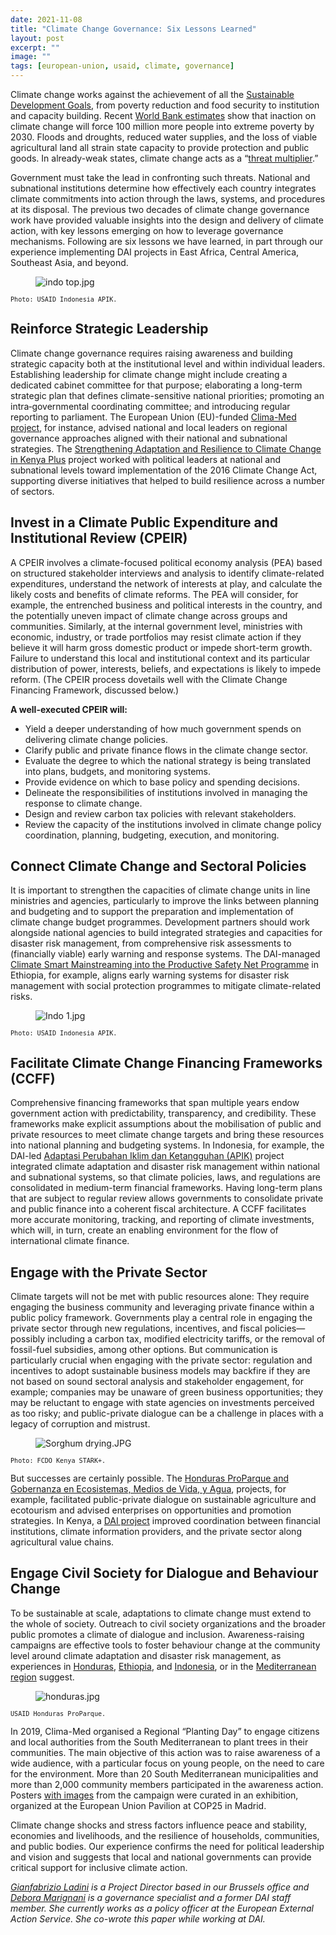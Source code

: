 ```yaml
---
date: 2021-11-08
title: "Climate Change Governance: Six Lessons Learned"
layout: post
excerpt: ""
image: ""
tags: [european-union, usaid, climate, governance]
---
```

<p>Climate change works against the achievement of all the <a href="https://sdgs.un.org/goals">Sustainable Development Goals</a>, from poverty reduction and food security to institution and capacity building. Recent <a href="https://openknowledge.worldbank.org/bitstream/handle/10986/22787/9781464806735.pdf?sequence=13&amp;isAllowed=y">World Bank estimates</a> show that inaction on climate change will force 100 million more people into extreme poverty by 2030. Floods and droughts, reduced water supplies, and the loss of viable agricultural land all strain state capacity to provide protection and public goods. In already-weak states, climate change acts as a “<a href="https://climate-diplomacy.org/magazine/conflict/new-climate-peace">threat multiplier</a>.”</p><p>Government must take the lead in confronting such threats. National and subnational institutions determine how effectively each country integrates climate commitments into action through the laws, systems, and procedures at its disposal. The previous two decades of climate change governance work have provided valuable insights into the design and delivery of climate action, with key lessons emerging on how to leverage governance mechanisms. Following are six lessons we have learned, in part through our experience implementing DAI projects in East Africa, Central America, Southeast Asia, and beyond.</p><figure class="kg-card kg-image-card"><img src="https://pubs.ghost.io/uploads/indo%20top.jpg" class="kg-image" alt="indo top.jpg" loading="lazy"></figure><p><code><code>Photo: USAID Indonesia APIK.</code></code></p><h2 id="reinforce-strategic-leadership">Reinforce Strategic Leadership</h2><p>Climate change governance requires raising awareness and building strategic capacity both at the institutional level and within individual leaders. Establishing leadership for climate change might include creating a dedicated cabinet committee for that purpose; elaborating a long-term strategic plan that defines climate-sensitive national priorities; promoting an intra‐governmental coordinating committee; and introducing regular reporting to parliament. The European Union (EU)-funded <a href="https://www.dai.com/our-work/projects/regional-eu-for-climate-action-in-the-european-neighbourhood-instrument-eni-southern-neighbourhood">Clima-Med project</a>, for instance, advised national and local leaders on regional governance approaches aligned with their national and subnational strategies. The <a href="https://www.dai.com/our-work/projects/kenya-strengthening-adaptation-and-resilience-climate-change-kenya-plus-starck">Strengthening Adaptation and Resilience to Climate Change in Kenya Plus</a> project worked with political leaders at national and subnational levels toward implementation of the 2016 Climate Change Act, supporting diverse initiatives that helped to build resilience across a number of sectors.</p><h2 id="invest-in-a-climate-public-expenditure-and-institutional-review-cpeir-">Invest in a Climate Public Expenditure and Institutional Review (CPEIR)</h2><p>A CPEIR involves a climate-focused political economy analysis (PEA) based on structured stakeholder interviews and analysis to identify climate-related expenditures, understand the network of interests at play, and calculate the likely costs and benefits of climate reforms. The PEA will consider, for example, the entrenched business and political interests in the country, and the potentially uneven impact of climate change across groups and communities. Similarly, at the internal government level, ministries with economic, industry, or trade portfolios may resist climate action if they believe it will harm gross domestic product or impede short-term growth. Failure to understand this local and institutional context and its particular distribution of power, interests, beliefs, and expectations is likely to impede reform. (The CPEIR process dovetails well with the Climate Change Financing Framework, discussed below.)</p><p><strong>A well-executed CPEIR will:</strong></p><ul><li>Yield a deeper understanding of how much government spends on delivering climate change policies.</li><li>Clarify public and private finance flows in the climate change sector.</li><li>Evaluate the degree to which the national strategy is being translated into plans, budgets, and monitoring systems.</li><li>Provide evidence on which to base policy and spending decisions.</li><li>Delineate the responsibilities of institutions involved in managing the response to climate change.</li><li>Design and review carbon tax policies with relevant stakeholders.</li><li>Review the capacity of the institutions involved in climate change policy coordination, planning, budgeting, execution, and monitoring.</li></ul><h2 id="connect-climate-change-and-sectoral-policies">Connect Climate Change and Sectoral Policies</h2><p>It is important to strengthen the capacities of climate change units in line ministries and agencies, particularly to improve the links between planning and budgeting and to support the preparation and implementation of climate change budget programmes. Development partners should work alongside national agencies to build integrated strategies and capacities for disaster risk management, from comprehensive risk assessments to (financially viable) early warning and response systems. The DAI-managed <a href="https://www.dai.com/our-work/projects/ethiopia-technical-assistance-to-support-gcca-plus-mainstreaming-of-climate-smart-planning-and-implementation-approaches">Climate Smart Mainstreaming into the Productive Safety Net Programme</a> in Ethiopia, for example, aligns early warning systems for disaster risk management with social protection programmes to mitigate climate-related risks.</p><figure class="kg-card kg-image-card"><img src="https://pubs.ghost.io/uploads/Indo%201.jpg" class="kg-image" alt="Indo 1.jpg" loading="lazy"></figure><p><code><code>Photo: USAID Indonesia APIK.</code></code></p><h2 id="facilitate-climate-change-financing-frameworks-ccff-">Facilitate Climate Change Financing Frameworks (CCFF)</h2><p>Comprehensive financing frameworks that span multiple years endow government action with predictability, transparency, and credibility. These frameworks make explicit assumptions about the mobilisation of public and private resources to meet climate change targets and bring these resources into national planning and budgeting systems. In Indonesia, for example, the DAI-led <a href="https://www.dai.com/our-work/projects/indonesia-apik-adaptasi-perubahan-iklim-dan-ketangguhan-or-climate-change-adaption">Adaptasi Perubahan Iklim dan Ketangguhan (APIK)</a> project integrated climate adaptation and disaster risk management within national and subnational systems, so that climate policies, laws, and regulations are consolidated in medium-term financial frameworks. Having long-term plans that are subject to regular review allows governments to consolidate private and public finance into a coherent fiscal architecture. A CCFF facilitates more accurate monitoring, tracking, and reporting of climate investments, which will, in turn, create an enabling environment for the flow of international climate finance.</p><h2 id="engage-with-the-private-sector">Engage with the Private Sector</h2><p>Climate targets will not be met with public resources alone: They require engaging the business community and leveraging private finance within a public policy framework. Governments play a central role in engaging the private sector through new regulations, incentives, and fiscal policies—possibly including a carbon tax, modified electricity tariffs, or the removal of fossil-fuel subsidies, among other options. But communication is particularly crucial when engaging with the private sector: regulation and incentives to adopt sustainable business models may backfire if they are not based on sound sectoral analysis and stakeholder engagement, for example; companies may be unaware of green business opportunities; they may be reluctant to engage with state agencies on investments perceived as too risky; and public-private dialogue can be a challenge in places with a legacy of corruption and mistrust.</p><figure class="kg-card kg-image-card"><img src="https://pubs.ghost.io/uploads/Sorghum%20drying.JPG" class="kg-image" alt="Sorghum drying.JPG" loading="lazy"></figure><p><code><code>Photo: FCDO Kenya STARK+.</code></code></p><p>But successes are certainly possible. The <a href="https://www.dai.com/our-work/projects/honduras-ProParque-GEMA">Honduras ProParque and Gobernanza en Ecosistemas, Medios de Vida, y Agua</a>, projects, for example, facilitated public-private dialogue on sustainable agriculture and ecotourism and advised enterprises on opportunities and promotion strategies. In Kenya, a <a href="https://www.dai.com/our-work/projects/kenya-strengthening-adaptation-and-resilience-climate-change-kenya-plus-starck">DAI project</a> improved coordination between financial institutions, climate information providers, and the private sector along agricultural value chains.</p><h2 id="engage-civil-society-for-dialogue-and-behaviour-change">Engage Civil Society for Dialogue and Behaviour Change</h2><p>To be sustainable at scale, adaptations to climate change must extend to the whole of society. Outreach to civil society organizations and the broader public promotes a climate of dialogue and inclusion. Awareness-raising campaigns are effective tools to foster behaviour change at the community level around climate adaptation and disaster risk management, as experiences in <a href="https://www.dai.com/our-work/projects/honduras-ProParque-GEMA">Honduras</a>, <a href="https://www.dai.com/our-work/projects/ethiopia-technical-assistance-to-support-gcca-plus-mainstreaming-of-climate-smart-planning-and-implementation-approaches">Ethiopia</a>, and <a href="https://www.dai.com/our-work/projects/indonesia-apik-adaptasi-perubahan-iklim-dan-ketangguhan-or-climate-change-adaption">Indonesia</a>, or in the <a href="https://www.dai.com/our-work/projects/regional-eu-for-climate-action-in-the-european-neighbourhood-instrument-eni-southern-neighbourhood">Mediterranean region</a> suggest.</p><figure class="kg-card kg-image-card"><img src="https://pubs.ghost.io/uploads/honduras.jpg" class="kg-image" alt="honduras.jpg" loading="lazy"></figure><p><code><code>USAID Honduras ProParque.</code></code></p><p>In 2019, Clima-Med organised a Regional “Planting Day” to engage citizens and local authorities from the South Mediterranean to plant trees in their communities. The main objective of this action was to raise awareness of a wide audience, with a particular focus on young people, on the need to care for the environment. More than 20 South Mediterranean municipalities and more than 2,000 community members participated in the awareness action. Posters <a href="https://www.climamed.eu/cop25-clima-med-showcasing-true-to-life-steps-to-accomplish-climate-actions/">with images</a> from the campaign were curated in an exhibition, organized at the European Union Pavilion at COP25 in Madrid.</p><p>Climate change shocks and stress factors influence peace and stability, economies and livelihoods, and the resilience of households, communities, and public bodies. Our experience confirms the need for political leadership and vision and suggests that local and national governments can provide critical support for inclusive climate action.</p><p><em><a href="https://www.linkedin.com/in/gianfabrizio-ladini-b5a01920/">Gianfabrizio Ladini</a> is a Project Director based in our Brussels office and <a href="https://www.linkedin.com/in/debora-marignani-a250b210/">Debora Marignani</a> is a governance specialist and a former DAI staff member. She currently works as a policy officer at the European External Action Service. She co-wrote this paper while working at DAI.</em></p>
  